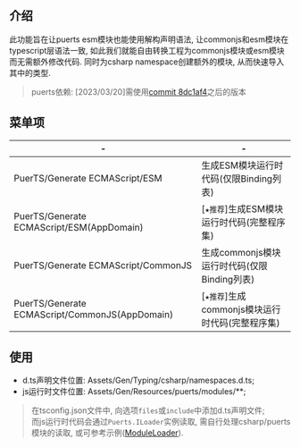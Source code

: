 ## 介绍
此功能旨在让puerts esm模块也能使用解构声明语法, 让commonjs和esm模块在typescript层语法一致, 如此我们就能自由转换工程为commonjs模块或esm模块而无需额外修改代码. 同时为csharp namespace创建额外的模块, 从而快速导入其中的类型.

> puerts依赖: [2023/03/20]需使用[commit 8dc1af4](https://github.com/Tencent/puerts/commit/8dc1af4e55431dedb3d226139ace69e588e480fa)之后的版本

## 菜单项
| - | - |
|-----|-----|
|PuerTS/Generate ECMAScript/ESM | 生成ESM模块运行时代码(仅限Binding列表) |
|PuerTS/Generate ECMAScript/ESM(AppDomain) | [`★推荐`]生成ESM模块运行时代码(完整程序集) |
|PuerTS/Generate ECMAScript/CommonJS | 生成commonjs模块运行时代码(仅限Binding列表) |
|PuerTS/Generate ECMAScript/CommonJS(AppDomain) | [`★推荐`]生成commonjs模块运行时代码(完整程序集) |

## 使用
- d.ts声明文件位置: Assets/Gen/Typing/csharp/namespaces.d.ts;  
- js运行时文件位置: Assets/Gen/Resources/puerts/modules/**;

> 在tsconfig.json文件中, 向选项`files`或`include`中添加d.ts声明文件;  
> 而js运行时代码会通过`Puerts.ILoader`实例读取, 需自行处理csharp/puerts模块的读取, 或可参考示例([ModuleLoader](./ModuleLoader.cs)).
